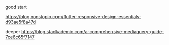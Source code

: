 good start

https://blog.nonstopio.com/flutter-responsive-design-essentials-d93ae5f8a47d

deeper
https://blog.stackademic.com/a-comprehensive-mediaquery-guide-7ce6c65f7147
